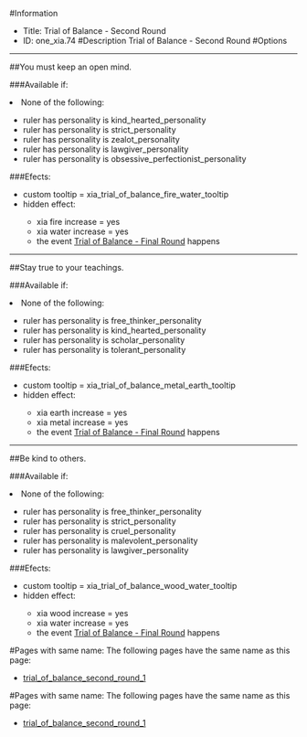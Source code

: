 #Information
 - Title: Trial of Balance - Second Round
 - ID: one_xia.74
#Description
Trial of Balance - Second Round
#Options

___
##You must keep an open mind.

###Available if:
<li>None of the following:</li><ul><li>ruler has personality is kind_hearted_personality</li><li>ruler has personality  is strict_personality</li><li>ruler has personality   is zealot_personality</li><li>ruler has personality    is lawgiver_personality</li><li>ruler has personality     is obsessive_perfectionist_personality</li></ul>

###Efects:<ul><li>custom tooltip = xia_trial_of_balance_fire_water_tooltip</li><li>hidden effect:</li><ul><li>xia fire increase = yes</li><li>xia water increase = yes</li><li>the event [Trial of Balance - Final Round](../events/trial_of_balance_final_round.md) happens</li></ul></ul>

___
##Stay true to your teachings.

###Available if:
<li>None of the following:</li><ul><li>ruler has personality is free_thinker_personality</li><li>ruler has personality  is kind_hearted_personality</li><li>ruler has personality   is scholar_personality</li><li>ruler has personality    is tolerant_personality</li></ul>

###Efects:<ul><li>custom tooltip = xia_trial_of_balance_metal_earth_tooltip</li><li>hidden effect:</li><ul><li>xia earth increase = yes</li><li>xia metal increase = yes</li><li>the event [Trial of Balance - Final Round](../events/trial_of_balance_final_round.md) happens</li></ul></ul>

___
##Be kind to others.

###Available if:
<li>None of the following:</li><ul><li>ruler has personality is free_thinker_personality</li><li>ruler has personality  is strict_personality</li><li>ruler has personality   is cruel_personality</li><li>ruler has personality    is malevolent_personality</li><li>ruler has personality     is lawgiver_personality</li></ul>

###Efects:<ul><li>custom tooltip = xia_trial_of_balance_wood_water_tooltip</li><li>hidden effect:</li><ul><li>xia wood increase = yes</li><li>xia water increase = yes</li><li>the event [Trial of Balance - Final Round](../events/trial_of_balance_final_round.md) happens</li></ul></ul>


#Pages with same name:
The following pages have the same name as this page:
 - [trial_of_balance_second_round_1](trial_of_balance_second_round_1.md)


#Pages with same name:
The following pages have the same name as this page:
 - [trial_of_balance_second_round_1](trial_of_balance_second_round_1.md)
